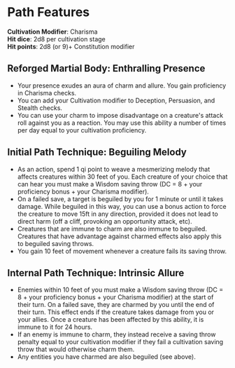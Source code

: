 # Path Features

**Cultivation Modifier**: Charisma\
**Hit dice**: 2d8 per cultivation stage \
**Hit points**: 2d8 (or 9)+ Constitution modifier

## Reforged Martial Body: Enthralling Presence

- Your presence exudes an aura of charm and allure. You gain proficiency in Charisma checks.
- You can add your Cultivation modifier to Deception, Persuasion, and Stealth checks.
- You can use your charm to impose disadvantage on a creature's attack roll against you as a reaction. You may use this ability a number of times per day equal to your cultivation proficiency.

## Initial Path Technique: Beguiling Melody

- As an action, spend 1 qi point to weave a mesmerizing melody that affects creatures within 30 feet of you. Each creature of your choice that can hear you must make a Wisdom saving throw (DC = 8 + your proficiency bonus + your Charisma modifier).
- On a failed save, a target is beguiled by you for 1 minute or until it takes damage. While beguiled in this way, you can use a bonus action to force the creature to move 15ft in any direction, provided it does not lead to direct harm (off a cliff, provoking an opportunity attack, etc).
- Creatures that are immune to charm are also immune to beguiled. Creatures that have advantage against charmed effects also apply this to beguiled saving throws.
- You gain 10 feet of movement whenever a creature fails its saving throw.

## Internal Path Technique: Intrinsic Allure

- Enemies within 10 feet of you must make a Wisdom saving throw (DC = 8 + your proficiency bonus + your Charisma modifier) at the start of their turn. On a failed save, they are charmed by you until the end of their turn. This effect ends if the creature takes damage from you or your allies. Once a creature has been affected by this ability, it is immune to it for 24 hours.
- If an enemy is immune to charm, they instead receive a saving throw penalty equal to your cultivation modifier if they fail a cultivation saving throw that would otherwise charm them. 
- Any entities you have charmed are also beguiled (see above).